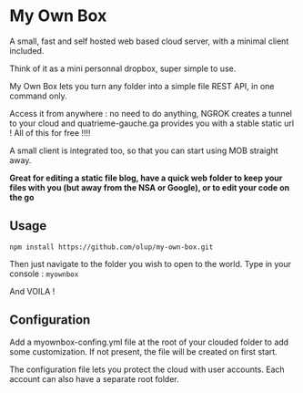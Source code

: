 My Own Box
============

A small, fast and self hosted web based cloud server, with a minimal client included.

Think of it as a mini personnal dropbox, super simple to use.

My Own Box lets you turn any folder into a simple file REST API, in one command only. 

Access it from anywhere : no need to do anything, NGROK creates a tunnel to your cloud and quatrieme-gauche.ga provides you with a stable static url ! All of this for free !!!!

A small client is integrated too, so that you can start using MOB straight away.

**Great for editing a static file blog, have a quick web folder to keep your files with you (but away from the NSA or Google), or to edit your code on the go**

## Usage

```
npm install https://github.com/olup/my-own-box.git
```

Then just navigate to the folder you wish to open to the world. Type in your console : `myownbox`

And VOILA ! 

## Configuration

Add a myownbox-confing.yml file at the root of your clouded folder to add some customization. If not present, the file will be created on first start.

The configuration file lets you protect the cloud with user accounts. Each account can also have a separate root folder.